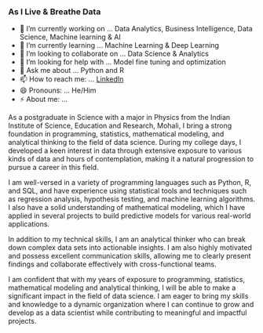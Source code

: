 ### As I Live & Breathe Data



- 🔭 I’m currently working on ... Data Analytics, Business Intelligence, Data Science, Machine learning & AI
- 🌱 I’m currently learning ... Machine Learning & Deep Learning
- 👯 I’m looking to collaborate on ... Data Science & Analytics 
- 🤔 I’m looking for help with ... Model fine tuning and optimization
- 💬 Ask me about ... Python and R
- 📫 How to reach me: ... [LinkedIn](https://www.linkedin.com/in/vishnu-k-p-b77aab201/)
- 😄 Pronouns: ... He/Him
- ⚡ About me: ... 


As a postgraduate in Science with a major in Physics from the Indian Institute of Science, Education and Research, Mohali, I bring a strong foundation in programming, statistics, mathematical modeling, and analytical thinking to the field of data science. During my college days, I developed a keen interest in data through extensive exposure to various kinds of data and hours of contemplation, making it a natural progression to pursue a career in this field.

I am well-versed in a variety of programming languages such as Python, R, and SQL, and have experience using statistical tools and techniques such as regression analysis, hypothesis testing, and machine learning algorithms. I also have a solid understanding of mathematical modeling, which I have applied in several projects to build predictive models for various real-world applications.

In addition to my technical skills, I am an analytical thinker who can break down complex data sets into actionable insights. I am also highly motivated and possess excellent communication skills, allowing me to clearly present findings and collaborate effectively with cross-functional teams.

I am confident that with my years of exposure to programming, statistics, mathematical modeling and analytical thinking, I will be able to make a significant impact in the field of data science. I am eager to bring my skills and knowledge to a dynamic organization where I can continue to grow and develop as a data scientist while contributing to meaningful and impactful projects.
